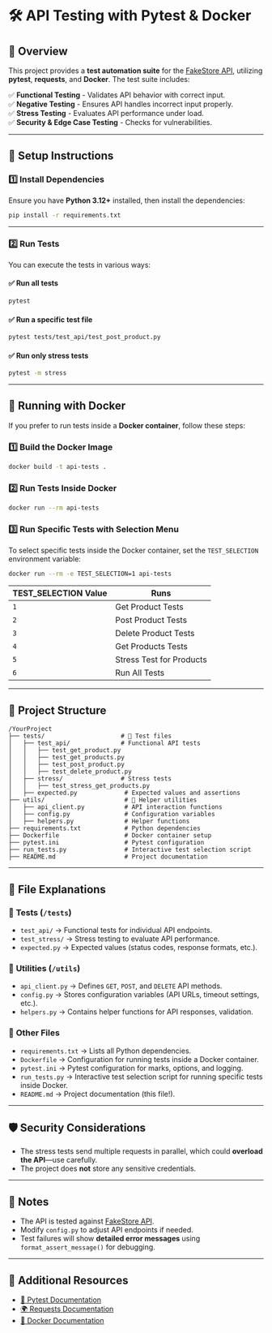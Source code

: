 # 🛠 API Testing with Pytest & Docker

## 📌 Overview
This project provides a **test automation suite** for the [FakeStore API](https://fakestoreapi.com), utilizing **pytest**, **requests**, and **Docker**. The test suite includes:

✅ **Functional Testing** - Validates API behavior with correct input.  
✅ **Negative Testing** - Ensures API handles incorrect input properly.  
✅ **Stress Testing** - Evaluates API performance under load.  
✅ **Security & Edge Case Testing** - Checks for vulnerabilities.

---

## 🚀 Setup Instructions

### **1️⃣ Install Dependencies**
Ensure you have **Python 3.12+** installed, then install the dependencies:

```sh
pip install -r requirements.txt
```

---

### **2️⃣ Run Tests**
You can execute the tests in various ways:

#### ✅ **Run all tests**
```sh
pytest
```

#### ✅ **Run a specific test file**
```sh
pytest tests/test_api/test_post_product.py
```

#### ✅ **Run only stress tests**
```sh
pytest -m stress
```

---

## **🐳 Running with Docker**

If you prefer to run tests inside a **Docker container**, follow these steps:

### **1️⃣ Build the Docker Image**
```sh
docker build -t api-tests .
```

### **2️⃣ Run Tests Inside Docker**
```sh
docker run --rm api-tests
```

### **3️⃣ Run Specific Tests with Selection Menu**
To select specific tests inside the Docker container, set the `TEST_SELECTION` environment variable:

```sh
docker run --rm -e TEST_SELECTION=1 api-tests
```

| **TEST_SELECTION Value** | **Runs** |
|-----------------|----------------|
| `1` | Get Product Tests |
| `2` | Post Product Tests |
| `3` | Delete Product Tests |
| `4` | Get Products Tests |
| `5` | Stress Test for Products |
| `6` | Run All Tests |

---

## **📂 Project Structure**
```
/YourProject
├── tests/                     # 📂 Test files
│   ├── test_api/              # Functional API tests
│   │   ├── test_get_product.py
│   │   ├── test_get_products.py
│   │   ├── test_post_product.py
│   │   ├── test_delete_product.py
│   ├── stress/                # Stress tests
│   │   ├── test_stress_get_products.py
│   ├── expected.py             # Expected values and assertions
├── utils/                      # 📂 Helper utilities
│   ├── api_client.py           # API interaction functions
│   ├── config.py               # Configuration variables
│   ├── helpers.py              # Helper functions
├── requirements.txt            # Python dependencies
├── Dockerfile                  # Docker container setup
├── pytest.ini                  # Pytest configuration
├── run_tests.py                # Interactive test selection script
├── README.md                   # Project documentation
```

---

## **📜 File Explanations**

### 📁 **Tests** (`/tests`)
- `test_api/` → Functional tests for individual API endpoints.
- `test_stress/` → Stress testing to evaluate API performance.
- `expected.py` → Expected values (status codes, response formats, etc.).

### 📁 **Utilities** (`/utils`)
- `api_client.py` → Defines `GET`, `POST`, and `DELETE` API methods.
- `config.py` → Stores configuration variables (API URLs, timeout settings, etc.).
- `helpers.py` → Contains helper functions for API responses, validation.

### 📜 **Other Files**
- `requirements.txt` → Lists all Python dependencies.
- `Dockerfile` → Configuration for running tests inside a Docker container.
- `pytest.ini` → Pytest configuration for marks, options, and logging.
- `run_tests.py` → Interactive test selection script for running specific tests inside Docker.
- `README.md` → Project documentation (this file!).

---

## **🛡 Security Considerations**
- The stress tests send multiple requests in parallel, which could **overload the API**—use carefully.
- The project does **not** store any sensitive credentials.

---

## **📌 Notes**
- The API is tested against [FakeStore API](https://fakestoreapi.com).
- Modify `config.py` to adjust API endpoints if needed.
- Test failures will show **detailed error messages** using `format_assert_message()` for debugging.

---

## **🔗 Additional Resources**
- [📖 Pytest Documentation](https://docs.pytest.org/)
- [🌍 Requests Documentation](https://docs.python-requests.org/)
- [🐳 Docker Documentation](https://docs.docker.com/)


